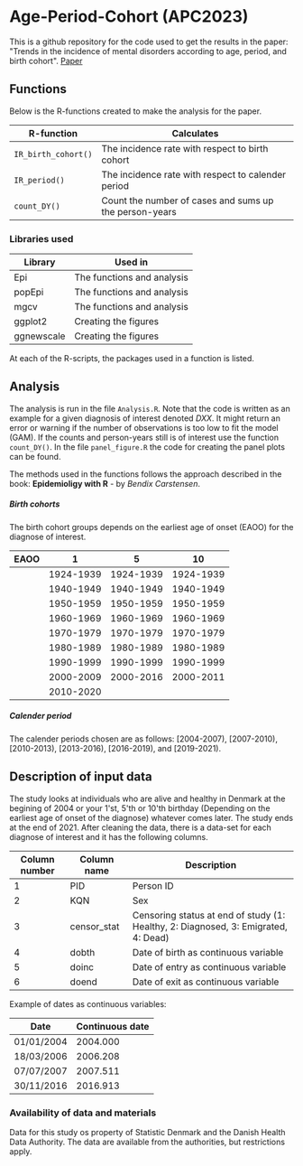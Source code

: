 # Age-Period-Cohort (APC2023)

This is a github repository for the code used to get the results in the paper: "Trends in the incidence of mental disorders according to age, period, and birth cohort".  [Paper](https://jamanetwork.com/journals/jamapsychiatry/fullarticle/2826278)

## Functions

Below is the R-functions created to make the analysis for the paper. 

| R-function            | Calculates                                              |
| --------------------- | ------------------------------------------------------- |
| `IR_birth_cohort()`   | The incidence rate with respect to birth cohort         |
| `IR_period()`         | The incidence rate with respect to calender period      |
| `count_DY()`          | Count the number of cases and sums up the person-years  |

### Libraries used

| Library       | Used in                                         |
| ------------- | ----------------------------------------------- |
| Epi           | The functions and analysis                      |
| popEpi        | The functions and analysis                      |
| mgcv          | The functions and analysis                      |
| ggplot2       | Creating the figures                            |
| ggnewscale    | Creating the figures                            |

At each of the R-scripts, the packages used in a function is listed. 

## Analysis

The analysis is run in the file `Analysis.R`. Note that the code is written as an example for a given diagnosis of interest denoted *DXX*. It might return an error or warning if the number of observations is too low to fit the model (GAM). If the counts and person-years still is of interest use the function `count_DY()`. In the file `panel_figure.R` the code for creating the panel plots can be found. 

The methods used in the functions follows the approach described in the book: **Epidemioligy with R** - by *Bendix Carstensen*. 

##### Birth cohorts 

The birth cohort groups depends on the earliest age of onset (EAOO) for the diagnose of interest. 

| EAOO | 1         | 5         |  10       | 
| ---- | --------- | --------- | --------- |
|      | 1924-1939 | 1924-1939 | 1924-1939 | 
|      | 1940-1949 | 1940-1949 | 1940-1949 | 
|      | 1950-1959 | 1950-1959 | 1950-1959 | 
|      | 1960-1969 | 1960-1969 | 1960-1969 | 
|      | 1970-1979 | 1970-1979 | 1970-1979 | 
|      | 1980-1989 | 1980-1989 | 1980-1989 | 
|      | 1990-1999 | 1990-1999 | 1990-1999 | 
|      | 2000-2009 | 2000-2016 | 2000-2011 | 
|      | 2010-2020 |         	 |           | 
 
##### Calender period

The calender periods chosen are as follows: [2004-2007), [2007-2010), [2010-2013), [2013-2016), [2016-2019), and [2019-2021).

## Description of input data 

The study looks at individuals who are alive and healthy in Denmark at the begining of 2004 or your 1'st, 5'th or 10'th birthday (Depending on the earliest age of onset of the diagnose) whatever comes later. The study ends at the end of 2021. After cleaning the data, there is a data-set for each diagnose of interest and it has the following columns.

| Column number | Column name   | Description                                                                        |
| ------------- | ------------- | ---------------------------------------------------------------------------------- |
| 1             | PID	          |	Person ID                                                                          |
| 2	            | KQN	          |	Sex                                                                                |
| 3	            | censor_stat	  |	Censoring status at end of study (1: Healthy, 2: Diagnosed, 3: Emigrated, 4: Dead) |
| 4	            | dobth	        |	Date of birth as continuous variable                                               |
| 5	            | doinc	        |	Date of entry as continuous variable                                               |
| 6  	          | doend	        | Date of exit as continuous variable                                                |

Example of dates as continuous variables:

| Date          | Continuous date  |
| ------------- | ---------------- |
| 01/01/2004    | 2004.000         |
| 18/03/2006    | 2006.208         |
| 07/07/2007    | 2007.511         |
| 30/11/2016    | 2016.913         |

### Availability of data and materials

Data for this study os property of Statistic Denmark and the Danish Health Data Authority. The data are available from the authorities, but restrictions apply.
